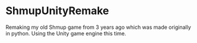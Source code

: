 # ShmupUnityRemake

Remaking my old Shmup game from 3 years ago which was made originally in python. Using the Unity game engine this time.
